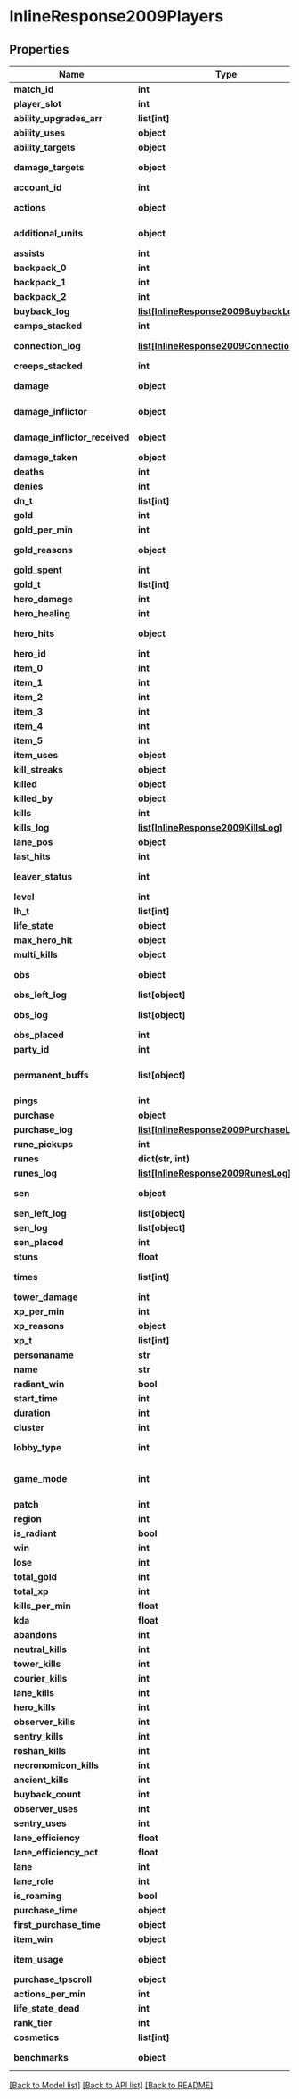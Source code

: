 # InlineResponse2009Players

## Properties
Name | Type | Description | Notes
------------ | ------------- | ------------- | -------------
**match_id** | **int** | Match ID | [optional] 
**player_slot** | **int** | Which slot the player is in. 0-127 are Radiant, 128-255 are Dire | [optional] 
**ability_upgrades_arr** | **list[int]** | An array describing how abilities were upgraded | [optional] 
**ability_uses** | **object** | Object containing information on how many times the played used their abilities | [optional] 
**ability_targets** | **object** | Object containing information on who the player used their abilities on | [optional] 
**damage_targets** | **object** | Object containing information on how and how much damage the player dealt to other heroes | [optional] 
**account_id** | **int** | account_id | [optional] 
**actions** | **object** | Object containing information on how many and what type of actions the player issued to their hero | [optional] 
**additional_units** | **object** | Object containing information on additional units the player had under their control | [optional] 
**assists** | **int** | Number of assists the player had | [optional] 
**backpack_0** | **int** | Item in backpack slot 0 | [optional] 
**backpack_1** | **int** | Item in backpack slot 1 | [optional] 
**backpack_2** | **int** | Item in backpack slot 2 | [optional] 
**buyback_log** | [**list[InlineResponse2009BuybackLog]**](InlineResponse2009BuybackLog.md) | Array containing information about buybacks | [optional] 
**camps_stacked** | **int** | Number of camps stacked | [optional] 
**connection_log** | [**list[InlineResponse2009ConnectionLog]**](InlineResponse2009ConnectionLog.md) | Array containing information about the player&#39;s disconnections and reconnections | [optional] 
**creeps_stacked** | **int** | Number of creeps stacked | [optional] 
**damage** | **object** | Object containing information about damage dealt by the player to different units | [optional] 
**damage_inflictor** | **object** | Object containing information about about the sources of this player&#39;s damage to heroes | [optional] 
**damage_inflictor_received** | **object** | Object containing information about the sources of damage received by this player from heroes | [optional] 
**damage_taken** | **object** | Object containing information about from whom the player took damage | [optional] 
**deaths** | **int** | Number of deaths | [optional] 
**denies** | **int** | Number of denies | [optional] 
**dn_t** | **list[int]** | Array containing number of denies at different times of the match | [optional] 
**gold** | **int** | Gold at the end of the game | [optional] 
**gold_per_min** | **int** | Gold Per Minute obtained by this player | [optional] 
**gold_reasons** | **object** | Object containing information on how the player gainined gold over the course of the match | [optional] 
**gold_spent** | **int** | How much gold the player spent | [optional] 
**gold_t** | **list[int]** | Array containing total gold at different times of the match | [optional] 
**hero_damage** | **int** | Hero Damage Dealt | [optional] 
**hero_healing** | **int** | Hero Healing Done | [optional] 
**hero_hits** | **object** | Object containing information on how many ticks of damages the hero inflicted with different spells and damage inflictors | [optional] 
**hero_id** | **int** | The ID value of the hero played | [optional] 
**item_0** | **int** | Item in the player&#39;s first slot | [optional] 
**item_1** | **int** | Item in the player&#39;s second slot | [optional] 
**item_2** | **int** | Item in the player&#39;s third slot | [optional] 
**item_3** | **int** | Item in the player&#39;s fourth slot | [optional] 
**item_4** | **int** | Item in the player&#39;s fifth slot | [optional] 
**item_5** | **int** | Item in the player&#39;s sixth slot | [optional] 
**item_uses** | **object** | Object containing information about how many times a player used items | [optional] 
**kill_streaks** | **object** | Object containing information about the player&#39;s killstreaks | [optional] 
**killed** | **object** | Object containing information about what units the player killed | [optional] 
**killed_by** | **object** | Object containing information about who killed the player | [optional] 
**kills** | **int** | Number of kills | [optional] 
**kills_log** | [**list[InlineResponse2009KillsLog]**](InlineResponse2009KillsLog.md) | Array containing information on which hero the player killed at what time | [optional] 
**lane_pos** | **object** | Object containing information on lane position | [optional] 
**last_hits** | **int** | Number of last hits | [optional] 
**leaver_status** | **int** | Integer describing whether or not the player left the game. 0: didn&#39;t leave. 1: left safely. 2+: Abandoned | [optional] 
**level** | **int** | Level at the end of the game | [optional] 
**lh_t** | **list[int]** | Array describing last hits at each minute in the game | [optional] 
**life_state** | **object** | life_state | [optional] 
**max_hero_hit** | **object** | Object with information on the highest damage instance the player inflicted | [optional] 
**multi_kills** | **object** | Object with information on the number of the number of multikills the player had | [optional] 
**obs** | **object** | Object with information on where the player placed observer wards. The location takes the form (outer number, inner number) and are from ~64-192. | [optional] 
**obs_left_log** | **list[object]** | obs_left_log | [optional] 
**obs_log** | **list[object]** | Object containing information on when and where the player placed observer wards | [optional] 
**obs_placed** | **int** | Total number of observer wards placed | [optional] 
**party_id** | **int** | party_id | [optional] 
**permanent_buffs** | **list[object]** | Array describing permanent buffs the player had at the end of the game. List of constants can be found here: https://github.com/odota/dotaconstants/blob/master/json/permanent_buffs.json | [optional] 
**pings** | **int** | Total number of pings | [optional] 
**purchase** | **object** | Object containing information on the items the player purchased | [optional] 
**purchase_log** | [**list[InlineResponse2009PurchaseLog]**](InlineResponse2009PurchaseLog.md) | Object containing information on when items were purchased | [optional] 
**rune_pickups** | **int** | Number of runes picked up | [optional] 
**runes** | **dict(str, int)** | Object with information about which runes the player picked up | [optional] 
**runes_log** | [**list[InlineResponse2009RunesLog]**](InlineResponse2009RunesLog.md) | Array with information on when runes were picked up | [optional] 
**sen** | **object** | Object with information on where sentries were placed. The location takes the form (outer number, inner number) and are from ~64-192. | [optional] 
**sen_left_log** | **list[object]** | Array containing information on when and where the player placed sentries | [optional] 
**sen_log** | **list[object]** | Array with information on when and where sentries were placed by the player | [optional] 
**sen_placed** | **int** | How many sentries were placed by the player | [optional] 
**stuns** | **float** | Total stun duration of all stuns by the player | [optional] 
**times** | **list[int]** | Time in seconds corresponding to the time of entries of other arrays in the match. | [optional] 
**tower_damage** | **int** | Total tower damage done by the player | [optional] 
**xp_per_min** | **int** | Experience Per Minute obtained by the player | [optional] 
**xp_reasons** | **object** | Object containing information on the sources of this player&#39;s experience | [optional] 
**xp_t** | **list[int]** | Experience at each minute of the game | [optional] 
**personaname** | **str** | personaname | [optional] 
**name** | **str** | name | [optional] 
**radiant_win** | **bool** | Boolean indicating whether Radiant won the match | [optional] 
**start_time** | **int** | Start time of the match in seconds since 1970 | [optional] 
**duration** | **int** | Duration of the game in seconds | [optional] 
**cluster** | **int** | cluster | [optional] 
**lobby_type** | **int** | Integer corresponding to lobby type of match. List of constants can be found here: https://github.com/odota/dotaconstants/blob/master/json/lobby_type.json | [optional] 
**game_mode** | **int** | Integer corresponding to game mode played. List of constants can be found here: https://github.com/odota/dotaconstants/blob/master/json/game_mode.json | [optional] 
**patch** | **int** | Integer representing the patch the game was played on | [optional] 
**region** | **int** | Integer corresponding to the region the game was played on | [optional] 
**is_radiant** | **bool** | Boolean for whether or not the player is on Radiant | [optional] 
**win** | **int** | Binary integer representing whether or not the player won | [optional] 
**lose** | **int** | Binary integer representing whether or not the player lost | [optional] 
**total_gold** | **int** | Total gold at the end of the game | [optional] 
**total_xp** | **int** | Total experience at the end of the game | [optional] 
**kills_per_min** | **float** | Number of kills per minute | [optional] 
**kda** | **float** | kda | [optional] 
**abandons** | **int** | abandons | [optional] 
**neutral_kills** | **int** | Total number of neutral creeps killed | [optional] 
**tower_kills** | **int** | Total number of tower kills the player had | [optional] 
**courier_kills** | **int** | Total number of courier kills the player had | [optional] 
**lane_kills** | **int** | Total number of lane creeps killed by the player | [optional] 
**hero_kills** | **int** | Total number of heroes killed by the player | [optional] 
**observer_kills** | **int** | Total number of observer wards killed by the player | [optional] 
**sentry_kills** | **int** | Total number of sentry wards killed by the player | [optional] 
**roshan_kills** | **int** | Total number of roshan kills (last hit on roshan) the player had | [optional] 
**necronomicon_kills** | **int** | Total number of Necronomicon creeps killed by the player | [optional] 
**ancient_kills** | **int** | Total number of Ancient creeps killed by the player | [optional] 
**buyback_count** | **int** | Total number of buyback the player used | [optional] 
**observer_uses** | **int** | Number of observer wards used | [optional] 
**sentry_uses** | **int** | Number of sentry wards used | [optional] 
**lane_efficiency** | **float** | lane_efficiency | [optional] 
**lane_efficiency_pct** | **float** | lane_efficiency_pct | [optional] 
**lane** | **int** | Integer referring to which lane the hero laned in | [optional] 
**lane_role** | **int** | lane_role | [optional] 
**is_roaming** | **bool** | Boolean referring to whether or not the player roamed | [optional] 
**purchase_time** | **object** | Object with information on when the player last purchased an item | [optional] 
**first_purchase_time** | **object** | Object with information on when the player first puchased an item | [optional] 
**item_win** | **object** | Object with information on whether or not the item won | [optional] 
**item_usage** | **object** | Object containing binary integers the tell whether the item was purchased by the player (note: this is always 1) | [optional] 
**purchase_tpscroll** | **object** | Total number of TP scrolls purchased by the player | [optional] 
**actions_per_min** | **int** | Actions per minute | [optional] 
**life_state_dead** | **int** | life_state_dead | [optional] 
**rank_tier** | **int** | The rank tier of the player. Tens place indicates rank, ones place indicates stars. | [optional] 
**cosmetics** | **list[int]** | cosmetics | [optional] 
**benchmarks** | **object** | Object containing information on certain benchmarks like GPM, XPM, KDA, tower damage, etc | [optional] 

[[Back to Model list]](../README.md#documentation-for-models) [[Back to API list]](../README.md#documentation-for-api-endpoints) [[Back to README]](../README.md)


